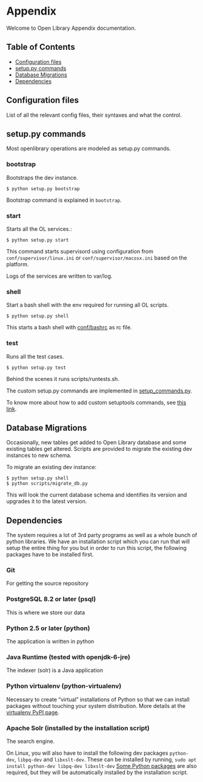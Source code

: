 # Appendix

Welcome to Open Library Appendix documentation.

## Table of Contents

* [Configuration files](#configuration-files)
* [setup.py commands](#setup.py-commands)
* [Database Migrations](#database-migrations)
* [Dependencies](#dependencies)

## Configuration files

List of all the relevant config files, their syntaxes and what the control.

## setup.py commands

Most openlibrary operations are modeled as setup.py commands.

### bootstrap
Bootstraps the dev instance.

```
$ python setup.py bootstrap
```

Bootstrap command is explained in `bootstrap`.

### start

Starts all the OL services.:

```
$ python setup.py start
```

This command starts supervisord using configuration from `conf/supervisor/linux.ini` or `conf/supervisor/macosx.ini` based on the platform.

Logs of the services are written to var/log.

### shell

Start a bash shell with the env required for running all OL scripts.

```
$ python setup.py shell
```

This starts a bash shell with [conf/bashrc](http://github.com/internetarchive/openlibrary/blob/master/conf/bashrc) as rc file.

### test

Runs all the test cases.

```
$ python setup.py test
```

Behind the scenes it runs scripts/runtests.sh.

The custom setup.py commands are implemented in [setup_commands.py](http://github.com/internetarchive/openlibrary/tree/master/openlibary/core/setup_commands.py).

To know more about how to add custom setuptools commands, see [this link](http://tarekziade.wordpress.com/2007/09/30/extending-set).

## Database Migrations

Occasionally, new tables get added to Open Library database and some existing tables get altered. Scripts are provided to migrate the existing dev instances to new schema.

To migrate an existing dev instance:

```
$ python setup.py shell
$ python scripts/migrate_db.py
```

This will look the current database schema and identifies its version and upgrades it to the latest version.

## Dependencies

The system requires a lot of 3rd party programs as well as a whole bunch of python libraries. We have an installation script which you can run that will setup the entire thing for you but in order to run this script, the following packages have to be installed first.

### Git
For getting the source repository

### PostgreSQL 8.2 or later (psql)
This is where we store our data

### Python 2.5 or later (python)
The application is written in python

### Java Runtime (tested with openjdk-6-jre)
The indexer (solr) is a Java application

### Python virtualenv (python-virtualenv)
Necessary to create “virtual” installations of Python so that we can install packages without touching your system distribution. More details at the [virtualenv PyPI page](http://pypi.python.org/pypi/virtualenv).

### Apache Solr (installed by the installation script)
The search engine.

On Linux, you will also have to install the following dev packages `python-dev`, `libpq-dev` and `libxslt-dev`. These can be installed by running, `sudo apt install python-dev libpq-dev libxslt-dev` [Some Python packages](https://github.com/internetarchive/openlibrary/tree/master/requirements.txt) are also required, but they will be automatically installed by the installation script.